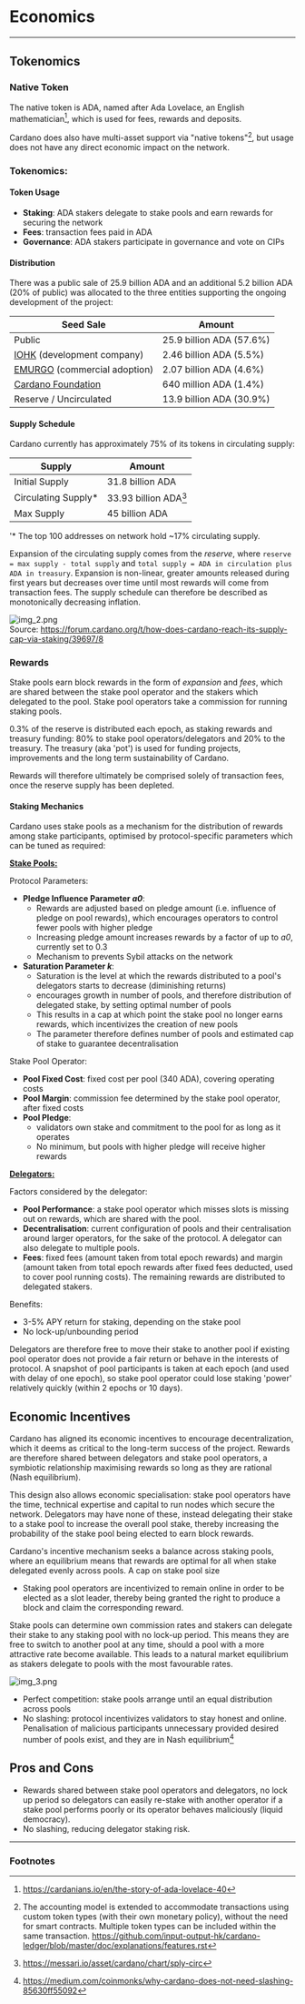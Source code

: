 # Economics

---

## Tokenomics

### Native Token
The native token is ADA, named after Ada Lovelace, an English mathematician[^1], which is used for fees, rewards
and deposits.

Cardano does also have multi-asset support via "native tokens"[^2], but usage does not have any direct economic impact on
the network.

### Tokenomics:

#### Token Usage

* **Staking**: ADA stakers delegate to stake pools and earn rewards for securing the network
* **Fees**: transaction fees paid in ADA
* **Governance**: ADA stakers participate in governance and vote on CIPs

#### Distribution
There was a public sale of 25.9 billion ADA and an additional 5.2 billion ADA (20% of public) was allocated to the
three entities supporting the ongoing development of the project:

| Seed Sale                                           | Amount                   |
|-----------------------------------------------------|--------------------------|
| Public                                              | 25.9 billion ADA (57.6%) |
| [IOHK](https://iohk.io) (development company)       | 2.46 billion ADA (5.5%)  |
| [EMURGO](https://emurgo.io) (commercial adoption)   | 2.07 billion ADA (4.6%)  |
| [Cardano Foundation](https://cardanofoundation.org) | 640 million ADA (1.4%)   |
| Reserve / Uncirculated                              | 13.9 billion ADA (30.9%) |

#### Supply Schedule
Cardano currently has approximately 75% of its tokens in circulating supply:

| Supply              | Amount                |
|---------------------|-----------------------|
| Initial Supply      | 31.8 billion ADA      |
| Circulating Supply* | 33.93 billion ADA[^5] |
| Max Supply          | 45 billion ADA        |

'* The top 100 addresses on network hold ~17% circulating supply.

Expansion of the circulating supply comes from the *reserve*, where `reserve = max supply - total supply` and
`total supply = ADA in circulation plus ADA in treasury`. Expansion is non-linear, greater amounts released during
first years but decreases over time until most rewards will come from transaction fees. The supply schedule can 
therefore be described as monotonically decreasing inflation.

![img_2.png](img_2.png)  
Source: https://forum.cardano.org/t/how-does-cardano-reach-its-supply-cap-via-staking/39697/8

### Rewards
Stake pools earn block rewards in the form of *expansion* and *fees*, which are shared between the stake pool operator
and the stakers which delegated to the pool. Stake pool operators take a commission for running staking pools.

0.3% of the reserve is distributed each epoch, as staking rewards and treasury funding: 80% to stake pool 
operators/delegators and 20% to the treasury. The treasury (aka 'pot') is used for funding projects, improvements 
and the long term sustainability of Cardano.

Rewards will therefore ultimately be comprised solely of transaction fees, once the reserve supply has been 
depleted.

#### Staking Mechanics
Cardano uses stake pools as a mechanism for the distribution of rewards among stake participants, optimised by 
protocol-specific parameters which can be tuned as required:

<span style="text-decoration: underline">**Stake Pools:**</span>

Protocol Parameters:
  * **Pledge Influence Parameter *a0***:
    * Rewards are adjusted based on pledge amount (i.e. influence of pledge on pool rewards), which encourages 
      operators to control fewer pools with higher pledge
    * Increasing pledge amount increases rewards by a factor of up to *a0*, currently set to 0.3
    * Mechanism to prevents Sybil attacks on the network
  * **Saturation Parameter *k***:
    * Saturation is the level at which the rewards distributed to a pool's delegators starts to decrease 
      (diminishing returns)
    * encourages growth in number of pools, and therefore distribution of delegated stake, by setting optimal number
      of pools
    * This results in a cap at which point the stake pool no longer earns rewards, which incentivizes the creation of new pools
    * The parameter therefore defines number of pools and estimated cap of stake to guarantee decentralisation

Stake Pool Operator:
  * **Pool Fixed Cost**: fixed cost per pool (340 ADA), covering operating costs
  * **Pool Margin**: commission fee determined by the stake pool operator, after fixed costs
  * **Pool Pledge**: 
    * validators own stake and commitment to the pool for as long as it operates 
    * No minimum, but pools with higher pledge will receive higher rewards

<span style="text-decoration: underline">**Delegators:**</span>

Factors considered by the delegator:
  * **Pool Performance**: a stake pool operator which misses slots is missing out on rewards, which are shared with
    the pool.
  * **Decentralisation**: current configuration of pools and their centralisation around larger operators, for the 
    sake of the protocol. A delegator can also delegate to multiple pools.
  * **Fees**: fixed fees (amount taken from total epoch rewards) and margin (amount taken from total epoch rewards after
    fixed fees deducted, used to cover pool running costs). The remaining rewards are distributed to delegated stakers.
 
Benefits: 
  * 3-5% APY return for staking, depending on the stake pool
  * No lock-up/unbounding period

Delegators are therefore free to move their stake to another pool if existing pool operator does not provide a fair 
return or behave in the interests of protocol. A snapshot of pool participants is taken at each epoch (and used with delay of one epoch), so stake pool operator could 
lose staking 'power' relatively quickly (within 2 epochs or 10 days).

## Economic Incentives
Cardano has aligned its economic incentives to encourage decentralization, which it deems as critical to the long-term
success of the project. Rewards are therefore shared between delegators and stake pool operators, a symbiotic
relationship maximising rewards so long as they are rational (Nash equilibrium).

This design also allows economic specialisation: stake pool operators have the time, technical expertise and 
capital to run nodes which secure the network. Delegators may have none of these, instead delegating 
their stake to a stake pool to increase the overall pool stake, thereby increasing the probability of the stake pool 
being elected to earn block rewards.

Cardano's incentive mechanism seeks a balance across staking pools, where an equilibrium means that rewards are 
optimal for all when stake delegated evenly across pools. A cap on stake pool size 

* Staking pool operators are incentivized to remain online in order to be elected as a slot leader, thereby being
  granted the right to produce a block and claim the corresponding reward.


Stake pools can determine own commission rates and stakers can delegate their stake to any staking pool with no
  lock-up period. This means they are free to switch to another pool at any time, should a pool with a more
  attractive rate become available. This leads to a natural market equilibrium as stakers delegate to pools with the
  most favourable rates.

![img_3.png](img_3.png)

* Perfect competition: stake pools arrange until an equal distribution across pools
* No slashing: protocol incentivizes validators to stay honest and online. Penalisation of malicious participants
  unnecessary provided desired number of pools exist, and they are in Nash equilibrium[^6]

## Pros and Cons

* Rewards shared between stake pool operators and delegators, no lock up period so delegators can easily re-stake with
  another operator if a stake pool performs poorly or its operator behaves maliciously (liquid democracy).
* No slashing, reducing delegator staking risk.

---
### Footnotes
[^1]: https://cardanians.io/en/the-story-of-ada-lovelace-40
[^2]: The accounting model is extended to accommodate transactions using custom token types (with their own monetary
policy), without the need for smart contracts. Multiple token types can be included within the same transaction. https://github.com/input-output-hk/cardano-ledger/blob/master/doc/explanations/features.rst
[^3]: https://www.figment.io/resources/cardano-ada-tokenomics
[^4]: https://www.cryptoeq.io/corereports/cardano-abridged
[^5]: https://messari.io/asset/cardano/chart/sply-circ
[^6]: https://medium.com/coinmonks/why-cardano-does-not-need-slashing-85630ff55092